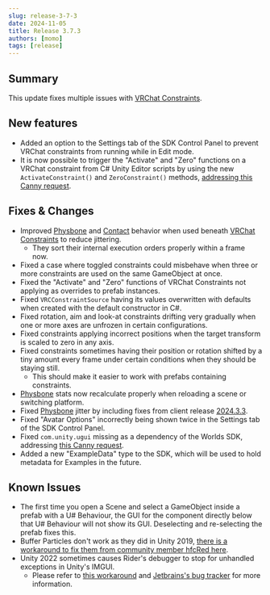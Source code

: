 ```yaml
---
slug: release-3-7-3
date: 2024-11-05
title: Release 3.7.3
authors: [momo]
tags: [release]
---
```

## Summary

This update fixes multiple issues with [VRChat Constraints](/avatars/avatar-dynamics/constraints).

## New features

- Added an option to the Settings tab of the SDK Control Panel to prevent VRChat constraints from running while in Edit mode.
- It is now possible to trigger the "Activate" and "Zero" functions on a VRChat constraint from C# Unity Editor scripts by using the new `ActivateConstraint()` and `ZeroConstraint()` methods, [addressing this Canny request](https://feedback.vrchat.com/sdk-bug-reports/p/expose-activate-button-procedure-of-vrcconstraint-components-to-api).

## Fixes & Changes

- Improved [Physbone](/avatars/avatar-dynamics/physbones) and [Contact](/avatars/avatar-dynamics/contacts) behavior when used beneath [VRChat Constraints](/avatars/avatar-dynamics/constraints) to reduce jittering.
    - They sort their internal execution orders properly within a frame now.
- Fixed a case where toggled constraints could misbehave when three or more constraints are used on the same GameObject at once.
- Fixed the "Activate" and "Zero" functions of VRChat Constraints not applying as overrides to prefab instances.
- Fixed `VRCConstraintSource` having its values overwritten with defaults when created with the default constructor in C#.
- Fixed rotation, aim and look-at constraints drifting very gradually when one or more axes are unfrozen in certain configurations.
- Fixed constraints applying incorrect positions when the target transform is scaled to zero in any axis.
- Fixed constraints sometimes having their position or rotation shifted by a tiny amount every frame under certain conditions when they should be staying still.
    - This should make it easier to work with prefabs containing constraints.
- [Physbone](/avatars/avatar-dynamics/physbones) stats now recalculate properly when reloading a scene or switching platform.
- Fixed [Physbone](/avatars/avatar-dynamics/physbones) jitter by including fixes from client release [2024.3.3](https://docs.vrchat.com/docs/vrchat-202433).
- Fixed "Avatar Options" incorrectly being shown twice in the Settings tab of the SDK Control Panel.
- Fixed `com.unity.ugui` missing as a dependency of the Worlds SDK, addressing [this Canny request](https://feedback.vrchat.com/sdk-bug-reports/p/vrcsdk-packagejson-is-missing-dependency-on-unity-ui).
- Added a new "ExampleData" type to the SDK, which will be used to hold metadata for Examples in the future.

## Known Issues

- The first time you open a Scene and select a GameObject inside a prefab with a U# Behaviour, the GUI for the component directly below that U# Behaviour will not show its GUI. Deselecting and re-selecting the prefab fixes this.
- Buffer Particles don't work as they did in Unity 2019, [there is a workaround to fix them from community member hfcRed here](https://x.com/hfcRedddd/status/1696915379090604179).
- Unity 2022 sometimes causes Rider's debugger to stop for unhandled exceptions in Unity's IMGUI.
    - Please refer to [this workaround](https://forum.unity.com/threads/rider-debugger-breaks-on-unhandled-exception.1135879/#post-7305256) and [Jetbrains's bug tracker](https://youtrack.jetbrains.com/issue/RIDER-64944) for more information.
